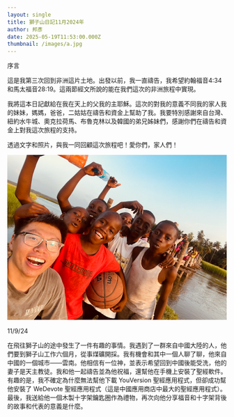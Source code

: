 ```yaml
---
layout: single
title: 獅子山日記11月2024年
author: 邦彥
date: 2025-05-19T11:53:00.000Z
thumbnail: /images/a.jpg
---
```

序言

這是我第三次回到非洲這片土地。出發以前，我一直禱告，我希望約翰福音4:34 和馬太福音28:19。這兩節經文所說的能在我們這次的非洲旅程中實現。

我將這本日記獻給在我在天上的父我的主耶穌。這次的對我的意義不同我的家人我的妹妹，媽媽，爸爸，二姑姑在禱告和資金上幫助了我。我要特別感謝來自台灣、紐約水牛城、奧克拉荷馬、布魯克林以及韓國的弟兄姊妹們，感謝你們在禱告和資金上對我這次旅程的支持。

透過文字和照片，與我一同回顧這次旅程吧！愛你們，家人們！

![](/images/a.png)

11/9/24

在飛往獅子山的途中發生了一件有趣的事情。我遇到了一群來自中國大陸的人，他們要到獅子山工作六個月，從事煤礦開採。我有機會和其中一個人聊了聊，他來自中國的一個城市——雲南。他相信有一位神，並表示希望回到中國後能受洗，他的妻子是天主教徒。我和他一起禱告並為他祝福，還幫他在手機上安裝了聖經軟件。有趣的是，我不確定為什麼無法幫他下載 YouVersion 聖經應用程式，但卻成功幫他安裝了 WeDevote 聖經應用程式（這是中國應用商店中最大的聖經應用程式）。最後，我送給他一個木製十字架鑰匙圈作為禮物，再次向他分享福音和十字架背後的故事和代表的意義是什麼。
